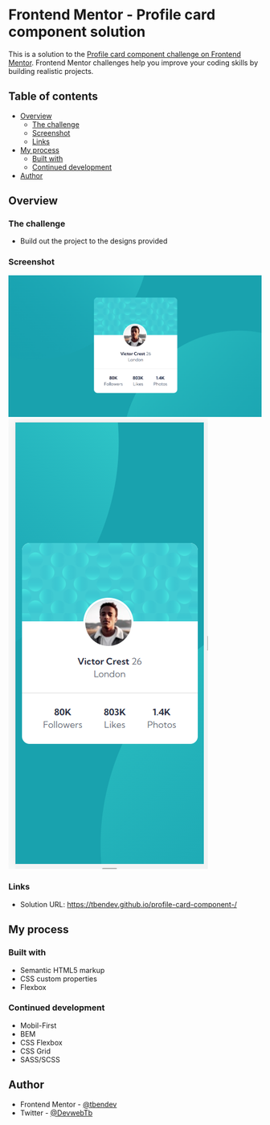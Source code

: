 # Frontend Mentor - Profile card component solution

This is a solution to the [Profile card component challenge on Frontend Mentor](https://www.frontendmentor.io/challenges/profile-card-component-cfArpWshJ). Frontend Mentor challenges help you improve your coding skills by building realistic projects.

## Table of contents

- [Overview](#overview)
  - [The challenge](#the-challenge)
  - [Screenshot](#screenshot)
  - [Links](#links)
- [My process](#my-process)
  - [Built with](#built-with)
  - [Continued development](#continued-development)
- [Author](#author)

## Overview

### The challenge

- Build out the project to the designs provided

### Screenshot

![](./screenshots/captureDesktop.PNG)
![](./screenshots/captureMobil.PNG)

### Links

- Solution URL: https://tbendev.github.io/profile-card-component-/

## My process

### Built with

- Semantic HTML5 markup
- CSS custom properties
- Flexbox

### Continued development

- Mobil-First
- BEM
- CSS Flexbox
- CSS Grid
- SASS/SCSS

## Author

- Frontend Mentor - [@tbendev](https://www.frontendmentor.io/profile/tbendev)
- Twitter - [@DevwebTb](https://www.twitter.com/DevwebTb)
